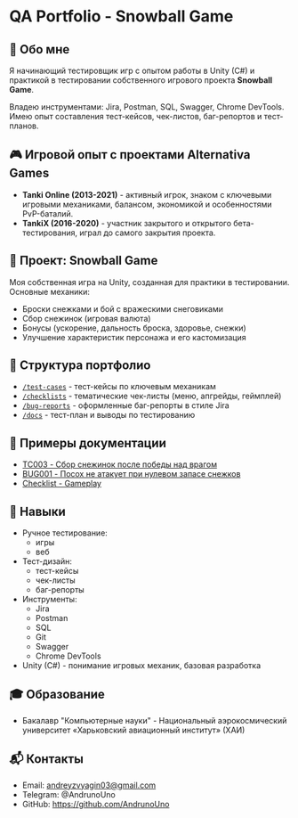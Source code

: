 # QA Portfolio - Snowball Game

## 👋 Обо мне
Я начинающий тестировщик игр с опытом работы в Unity (C#) и практикой в тестировании собственного игрового проекта **Snowball Game**.

Владею инструментами: Jira, Postman, SQL, Swagger, Chrome DevTools.
Имею опыт составления тест-кейсов, чек-листов, баг-репортов и тест-планов.

## 🎮 Игровой опыт с проектами Alternativa Games
- **Tanki Online (2013-2021)** - активный игрок, знаком с ключевыми игровыми механиками, балансом, экономикой и особенностями PvP-баталий.
- **TankiX (2016-2020)** - участник закрытого и открытого бета-тестирования, играл до самого закрытия проекта.

## 📌 Проект: Snowball Game
Моя собственная игра на Unity, созданная для практики в тестировании.
Основные механики:
- Броски снежками и бой с вражескими снеговиками
- Сбор снежинок (игровая валюта)
- Бонусы (ускорение, дальность броска, здоровье, снежки)
- Улучшение характеристик персонажа и его кастомизация

## 📂 Структура портфолио
- [`/test-cases`](./test-cases) - тест-кейсы по ключевым механикам
- [`/checklists`](./checklists) - тематические чек-листы (меню, апгрейды, геймплей)
- [`/bug-reports`](./bug-reports) - оформленные баг-репорты в стиле Jira
- [`/docs`](./docs) - тест-план и выводы по тестированию

## 📝 Примеры документации
- [TC003 - Сбор снежинок после победы над врагом](./test-cases/TC003_collecting_currency.md)
- [BUG001 - Посох не атакует при нулевом запасе снежков](./bug-reports/BUG001_staff_attack_blocked_zero_snowballs.md)
- [Checklist - Gameplay](./checklists/gameplay_checklist.md)

## 🔧 Навыки
- Ручное тестирование:
  - игры
  - веб
- Тест-дизайн:
  - тест-кейсы
  - чек-листы
  - баг-репорты
- Инструменты:
  - Jira
  - Postman
  - SQL
  - Git
  - Swagger
  - Chrome DevTools
- Unity (C#) - понимание игровых механик, базовая разработка

## 🎓 Образование
- Бакалавр "Компьютерные науки" - Национальный аэрокосмический университет «Харьковский авиационный институт» (ХАИ)

## 📬 Контакты
- Email: andreyzvyagin03@gmail.com
- Telegram: @AndrunoUno
- GitHub: https://github.com/AndrunoUno